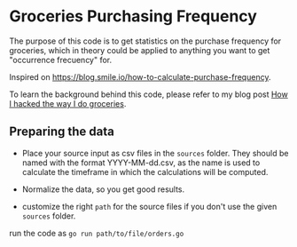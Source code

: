 # Groceries Purchasing Frequency

The purpose of this code is to get statistics on the purchase frequency for groceries, which in theory could be applied to anything you want to get "occurrence frecuency" for.

Inspired on https://blog.smile.io/how-to-calculate-purchase-frequency.

To learn the background behind this code, please refer to my blog post [How I hacked the way I do groceries](https://dev.to/javiermendonca/how-i-hacked-the-way-i-do-groceries-1m0a).

## Preparing the data

- Place your source input as csv files in the `sources` folder. They should be named with the format YYYY-MM-dd.csv, as the name is used to calculate the timeframe in which the calculations will be computed.

- Normalize the data, so you get good results.

- customize the right `path` for the source files if you don't use the given `sources` folder.

run the code as `go run path/to/file/orders.go`
